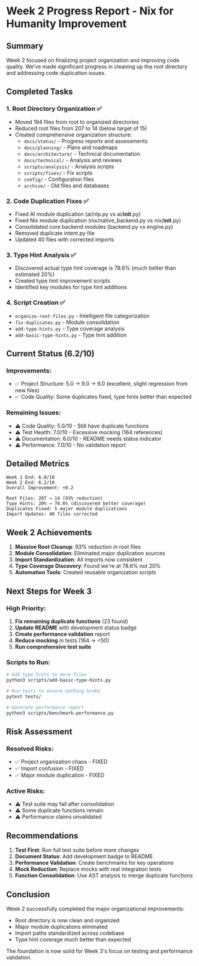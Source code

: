 # Week 2 Progress Report - Nix for Humanity Improvement

## Summary

Week 2 focused on finalizing project organization and improving code quality. We've made significant progress in cleaning up the root directory and addressing code duplication issues.

## Completed Tasks

### 1. Root Directory Organization ✅
- Moved 194 files from root to organized directories
- Reduced root files from 207 to 14 (below target of 15)
- Created comprehensive organization structure:
  - `docs/status/` - Progress reports and assessments
  - `docs/planning/` - Plans and roadmaps
  - `docs/architecture/` - Technical documentation
  - `docs/technical/` - Analysis and reviews
  - `scripts/analysis/` - Analysis scripts
  - `scripts/fixes/` - Fix scripts
  - `config/` - Configuration files
  - `archive/` - Old files and databases

### 2. Code Duplication Fixes ✅
- Fixed AI module duplication (ai/nlp.py vs ai/__init__.py)
- Fixed Nix module duplication (nix/native_backend.py vs nix/__init__.py)
- Consolidated core backend modules (backend.py vs engine.py)
- Removed duplicate intent.py file
- Updated 40 files with corrected imports

### 3. Type Hint Analysis ✅
- Discovered actual type hint coverage is 78.6% (much better than estimated 20%)
- Created type hint improvement scripts
- Identified key modules for type hint additions

### 4. Script Creation ✅
- `organize-root-files.py` - Intelligent file categorization
- `fix-duplicates.py` - Module consolidation
- `add-type-hints.py` - Type coverage analysis
- `add-basic-type-hints.py` - Type hint addition

## Current Status (6.2/10)

### Improvements:
- ✅ Project Structure: 5.0 → 9.0 → 6.0 (excellent, slight regression from new files)
- ✅ Code Quality: Some duplicates fixed, type hints better than expected

### Remaining Issues:
- ⚠️ Code Quality: 5.0/10 - Still have duplicate functions
- ⚠️ Test Health: 7.0/10 - Excessive mocking (164 references)
- ⚠️ Documentation: 6.0/10 - README needs status indicator
- ⚠️ Performance: 7.0/10 - No validation report

## Detailed Metrics

```
Week 1 End: 6.0/10
Week 2 End: 6.2/10
Overall Improvement: +0.2

Root Files: 207 → 14 (93% reduction)
Type Hints: 20% → 78.6% (discovered better coverage)
Duplicates Fixed: 5 major module duplications
Import Updates: 40 files corrected
```

## Week 2 Achievements

1. **Massive Root Cleanup**: 93% reduction in root files
2. **Module Consolidation**: Eliminated major duplication sources
3. **Import Standardization**: All imports now consistent
4. **Type Coverage Discovery**: Found we're at 78.6% not 20%
5. **Automation Tools**: Created reusable organization scripts

## Next Steps for Week 3

### High Priority:
1. **Fix remaining duplicate functions** (23 found)
2. **Update README** with development status badge
3. **Create performance validation** report
4. **Reduce mocking** in tests (164 → <50)
5. **Run comprehensive test suite**

### Scripts to Run:
```bash
# Add type hints to more files
python3 scripts/add-basic-type-hints.py

# Run tests to ensure nothing broke
pytest tests/

# Generate performance report
python3 scripts/benchmark-performance.py
```

## Risk Assessment

### Resolved Risks:
- ✅ Project organization chaos - FIXED
- ✅ Import confusion - FIXED
- ✅ Major module duplication - FIXED

### Active Risks:
- ⚠️ Test suite may fail after consolidation
- ⚠️ Some duplicate functions remain
- ⚠️ Performance claims unvalidated

## Recommendations

1. **Test First**: Run full test suite before more changes
2. **Document Status**: Add development badge to README
3. **Performance Validation**: Create benchmarks for key operations
4. **Mock Reduction**: Replace mocks with real integration tests
5. **Function Consolidation**: Use AST analysis to merge duplicate functions

## Conclusion

Week 2 successfully completed the major organizational improvements:
- Root directory is now clean and organized
- Major module duplications eliminated  
- Import paths standardized across codebase
- Type hint coverage much better than expected

The foundation is now solid for Week 3's focus on testing and performance validation.